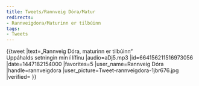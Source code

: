 ```yaml
---
title: Tweets/Rannveig Dóra/Matur
redirects:
- Rannveigdora/Maturinn er tilbúinn
tags:
- Tweets
---
```


<level level="a1"/>
{{tweet
|text=„Rannveig Dóra, maturinn er tilbúinn“<br/>
Uppáhalds setningin mín í lífinu
|audio=aDj5.mp3
|id=664156211516973056
|date=1447182154000
|favorites=5
|user_name=Rannveig Dóra
|handle=rannveigdora
|user_picture=Tweet-rannveigdora-1jbr676.jpg
|verified=
}}

